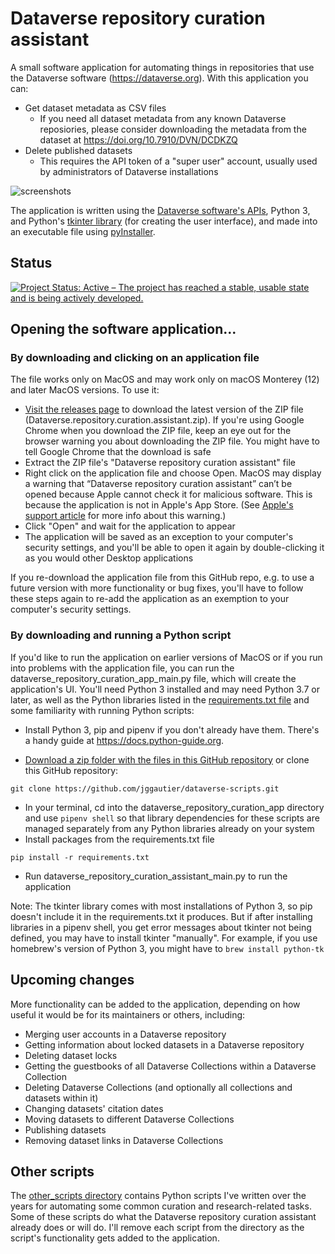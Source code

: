 # Dataverse repository curation assistant
A small software application for automating things in repositories that use the Dataverse software (https://dataverse.org). With this application you can:
- Get dataset metadata as CSV files
  - If you need all dataset metadata from any known Dataverse reposiories, please consider downloading the metadata from the dataset at https://doi.org/10.7910/DVN/DCDKZQ
- Delete published datasets
  - This requires the API token of a "super user" account, usually used by administrators of Dataverse installations

![screenshots](https://user-images.githubusercontent.com/18374574/163602136-2a213a8b-0eb7-4428-8e7e-1f5405eb698f.png)

The application is written using the [Dataverse software's APIs](https://guides.dataverse.org/en/5.10/api/index.html), Python 3, and Python's [tkinter library](https://docs.python.org/3/library/tkinter.html) (for creating the user interface), and made into an executable file using [pyInstaller](https://pyinstaller.readthedocs.io/).

## Status
[![Project Status: Active – The project has reached a stable, usable state and is being actively developed.](https://www.repostatus.org/badges/latest/active.svg)](https://www.repostatus.org/#active)

## Opening the software application...
### By downloading and clicking on an application file
The file works only on MacOS and may work only on macOS Monterey (12) and later MacOS versions. To use it:
* [Visit the releases page](https://github.com/jggautier/dataverse-scripts/releases) to download the latest version of the ZIP file (Dataverse.repository.curation.assistant.zip). If you're using Google Chrome when you download the ZIP file, keep an eye out for the browser warning you about downloading the ZIP file. You might have to tell Google Chrome that the download is safe
* Extract the ZIP file's "Dataverse repository curation assistant" file
* Right click on the application file and choose Open. MacOS may display a warning that “Dataverse repository curation assistant” can’t be opened because Apple cannot check it for malicious software. This is because the application is not in Apple's App Store. (See [Apple's support article](https://support.apple.com/guide/mac-help/apple-cant-check-app-for-malicious-software-mchleab3a043/mac) for more info about this warning.)
* Click "Open" and wait for the application to appear
* The application will be saved as an exception to your computer's security settings, and you'll be able to open it again by double-clicking it as you would other Desktop applications

If you re-download the application file from this GitHub repo, e.g. to use a future version with more functionality or bug fixes, you'll have to follow these steps again to re-add the application as an exemption to your computer's security settings.

### By downloading and running a Python script
If you'd like to run the application on earlier versions of MacOS or if you run into problems with the application file, you can run the dataverse_repository_curation_app_main.py file, which will create the application's UI. You'll need Python 3 installed and may need Python 3.7 or later, as well as the Python libraries listed in the [requirements.txt file](https://github.com/jggautier/dataverse-scripts/blob/main/dataverse_repository_curation_assistant/requirements.txt) and some familiarity with running Python scripts:

* Install Python 3, pip and pipenv if you don't already have them. There's a handy guide at https://docs.python-guide.org.
 
 * [Download a zip folder with the files in this GitHub repository](https://github.com/jggautier/dataverse-scripts/archive/refs/heads/main.zip) or clone this GitHub repository:

```
git clone https://github.com/jggautier/dataverse-scripts.git
```

 * In your terminal, cd into the dataverse_repository_curation_app directory and use `pipenv shell` so that library dependencies for these scripts are managed separately from any Python libraries already on your system
 * Install packages from the requirements.txt file
```
pip install -r requirements.txt
```
 * Run dataverse_repository_curation_assistant_main.py to run the application

Note: The tkinter library comes with most installations of Python 3, so pip doesn't include it in the requirements.txt it produces. But if after installing libraries in a pipenv shell, you get error messages about tkinter not being defined, you may have to install tkinter "manually". For example, if you use homebrew's version of Python 3, you might have to `brew install python-tk`

## Upcoming changes

More functionality can be added to the application, depending on how useful it would be for its maintainers or others, including:
- Merging user accounts in a Dataverse repository
- Getting information about locked datasets in a Dataverse repository
- Deleting dataset locks
- Getting the guestbooks of all Dataverse Collections within a Dataverse Collection
- Deleting Dataverse Collections (and optionally all collections and datasets within it)
- Changing datasets' citation dates
- Moving datasets to different Dataverse Collections
- Publishing datasets
- Removing dataset links in Dataverse Collections

## Other scripts
The [other_scripts directory](https://github.com/jggautier/dataverse-scripts/tree/main/other_scripts) contains Python scripts I've written over the years for automating some common curation and research-related tasks. Some of these scripts do what the Dataverse repository curation assistant already does or will do. I'll remove each script from the directory as the script's functionality gets added to the application.
